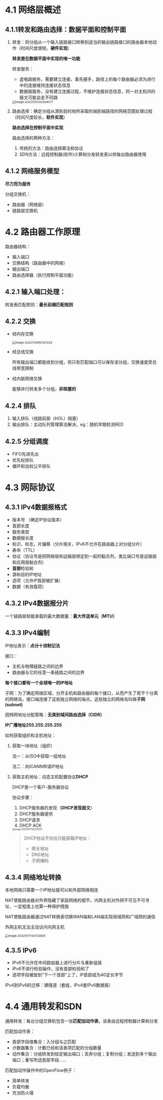# 4.1 网络层概述

## 4.1.1转发和路由选择：数据平面和控制平面

1. 转发：将分组从一个输入链路接口转移到适当的输出链路接口的路由器本地动作（时间尺度很短，**硬件实现**）

   **转发是在数据平面中实现的唯一功能**

   转发服务：

   * 虚电路服务，需要建立连接，事先握手，路径上的每个路由器必须为进行中的连接维持连接状态信息
   * 数据报服务，没有建立连接过程，不维护连接状态信息，同一对主机间的报文可能会走不同路

   <img src="笔记图片/image-20221010143344077.png" alt="image-20221010143344077" style="zoom: 67%;" />

2. 路由选择：确定分组从源到目的地所采取的端到端路径的网络范围处理过程（时间尺度较长，**软件实现**）

   **路由选择在控制平面中实现**

   路由选择的两种方法：

   1. 传统的方法：路由选择算法和协议
   2. SDN方法：远程控制器(软件)计算和分发转发表以供每台路由器使用

## 4.1.2 网络服务模型

**尽力而为服务**

分组交换机：

* 路由器（网络层）
* 链路层交换机

# 4.2 路由器工作原理

路由器结构：

* 输入端口
* 交换结构（路由器中的网络）
* 输出端口
* 路由选择器（执行控制平面功能）

## 4.2.1 输入端口处理：

转发表匹配原则：**最长前缀匹配规则**

## 4.2.2 交换

* 经内存交换

  <img src="笔记图片/image-20221129192147429.png" alt="image-20221129192147429" style="zoom:67%;" />

* 经总线交换

  所有输出端口都能收到分组，但只有匹配端口可以保存该分组，交换速度受总线带宽限制

* 经内联网络交换

  能够并行转发多个分组，**非阻塞的**

## 4.2.4 排队

1. 输入排队（线路前部（HOL）阻塞）
2. 输出排队：主动队列管理算法解决，eg：随机早期检测RED

## 4.2.5 分组调度

* FIFO先进先出
* 优先权排队
* 循环和加权公平排队

# 4.3 网际协议

## 4.3.1 IPv4数据报格式

* 版本号 （确定IP协议版本）
* 首部长度
* 服务类型
* 数据报长度
* 标识，标志，片偏移（分片相关，IPv6不允许在路由器上对分组分片）
* 寿命（TTL）
* 协议（协议号是把网络层和运输层绑定到一起的黏合剂，类比端口号是运输层和应用层黏合剂）
* **首部**检验和
* 源和目的IP地址
* 选项（允许IP首部被扩展）
* 数据（有效载荷）

## 4.3.2 IPv4数据报分片

一个链路层帧能承载的最大数据量：**最大传送单元（MTU）**

## 4.3.3 IPv4编制

IP地址表示：**点分十进制记法**

接口：

* 主机与物理链路之间的边界
* 路由器与它的任意一条链路之间的边界

**每个接口都有一个全球唯一的IP地址**

子网：为了确定网络区域，分开主机和路由器的每个接口，从而产生了若干个分离的网络岛，接口端连接了这些独立网络的端点。这些独立的网络岛叫做**子网(subnet)**

因特网地址分配策略：**无类别域间路由选择（CIDR）**

**IP广播地址255.255.255.255**

如何获取组织和主机地址：

1. 获取一块地址（组织）

   法一：从ISO中获取一组地址

   法二：向ICANN申请IP地址

2. 获取主机地址：动态主机配置协议**DHCP**

   DHCP是一个客户-服务器协议

   协议步骤：

   1. DHCP服务器的发现（**DHCP发现报文**）
   2. DHCP服务器提供
   3. DHCP请求
   4. DHCP ACK
   
   <img src="笔记图片/image-20221017142207201.png" alt="image-20221017142207201" style="zoom: 50%;" />
   
   > DHCP协议不仅仅只能获取IP地址：
   >
   > * 网关地址
   > * DNS地址
   > * 子网掩码

## 4.3.4 网络地址转换

本地网络只需要一个IP地址就可以和外部网络相连

NAT使能路由器对外界隐藏了家庭网络的细节，内网主机对外网不可见不可寻址，一定程度上也算一种保护措施

NAT使能路由器通过NAT转换表切换WAN端和LAN端实现局域网和广域网的通信

外网主机无法主动访问内网主机

<img src="笔记图片/image-20221017143723835.png" alt="image-20221017143723835" style="zoom:67%;" />

## 4.3.5 IPv6

* IPv6不允许在中间路由器上进行分片与重新组装
* IPv6不进行检验操作，没有首部检验和了
* 选项字段被放到“下一个首部”上了，IP首部成为40定长字节

IPv4到IPv6的迁移：建隧道（套娃，IPv4套IPv6数据报）

# 4.4 通用转发和SDN

通用转发：每台分组交换机包含一张**匹配加动作表**，该表由远程控制器计算和分发

匹配加动作表：

* 首部字段值集合：入分组与之匹配 
* 计数器集合：计数已经和该表项匹配的分组数量
* 动作集合：分组转发到给定输出端口；丢弃分组；复制分组；发送到多个输出端口；重写所选首部字段......

匹配加动作操作中的OpenFlow例子：

* 简单转发
* 负载均衡
* 充当防火墙

